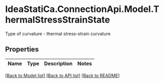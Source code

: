 # IdeaStatiCa.ConnectionApi.Model.ThermalStressStrainState
Type of curvature - thermal stress-strain curvature

## Properties

Name | Type | Description | Notes
------------ | ------------- | ------------- | -------------

[[Back to Model list]](../README.md#documentation-for-models) [[Back to API list]](../README.md#documentation-for-api-endpoints) [[Back to README]](../README.md)

